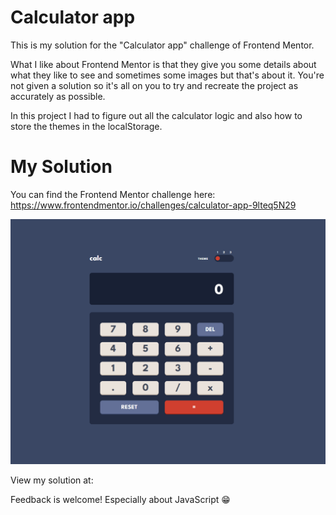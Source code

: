 # Calculator app
This is my solution for the "Calculator app" challenge of Frontend Mentor.

What I like about Frontend Mentor is that they give you some details about what they like to see and sometimes some images but that's about it.
You're not given a solution so it's all on you to try and recreate the project as accurately as possible.

In this project I had to figure out all the calculator logic and also how to store the themes in the localStorage. 

# My Solution
You can find the Frontend Mentor challenge here:
https://www.frontendmentor.io/challenges/calculator-app-9lteq5N29


![My solution](/design/my-solution.png "My solution")

View my solution at: 

Feedback is welcome! Especially about JavaScript 😁
